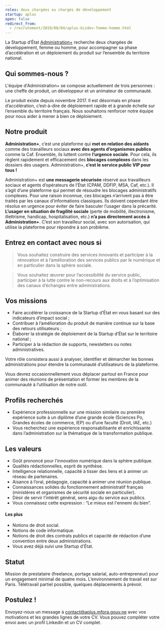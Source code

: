 ```yaml
---
roles: deux chargées ou chargés de développement
startup: aplus
open: false
redirect_from:
  - /recrutement/2019/08/04/aplus-bizdev-femme-homme.html
---
```


La Startup d’État [Administration+](/startups/aplus) recherche deux chargées de développement, femme ou homme, pour accompagner sa phase d’accélération et un déploiement du produit sur l’ensemble du territoire national.

<!--more-->

## Qui sommes-nous ?
L'équipe d'Administration+ se compose actuellement de trois personnes : une cheffe de produit, un développeur et un animateur de communauté.

Le produit existe depuis novembre 2017. Il est désormais en phase d’accélération, c’est-à-dire de déploiement rapide et à grande échelle sur l’ensemble du territoire français. Nous souhaitons renforcer notre équipe pour nous aider à mener à bien ce déploiement.

## Notre produit
**Administration+**, c’est une plateforme qui **met en relation des aidants** comme des travailleurs sociaux **avec des agents d’organismes publics** comme la Caf. Ensemble, ils luttent contre **l’urgence sociale**. Pour cela, ils règlent rapidement et efficacement des **blocages complexes** dans les dossiers des usagers. Administration+, **c’est le service public VIP pour tous !**

Administration+ est **une messagerie sécurisée** réservé aux travailleurs sociaux et agents d’opérateurs de l’État (CPAM, DDFIP, MSA, Caf, etc.). Il s’agit d’une plateforme qui permet de résoudre les blocages administratifs complexes. Pour une raison inconnue, ces blocages n’arrivent pas à être traités par les canaux d’informations classiques. Ils doivent cependant être résolus en urgence pour éviter de faire basculer l’usager dans la précarité. **L’usager en situation de fragilité sociale** (perte de mobilité, illectronisme, illettrisme, handicap, hospitalisation, etc.) **n’a pas directement accès à Administration+**. C’est son travailleur social, avec son autorisation, qui utilise la plateforme pour répondre à son problème.

## Entrez en contact avec nous si
> Vous souhaitez construire des services innovants et participer à la rénovation et à l’amélioration des services publics par le numérique et en particulier dans la sphère sociale.

> Vous souhaitez œuvrer pour l’accessibilité du service public, participer à la lutte contre le non-recours aux droits et à l’optimisation des canaux d’échanges entre administrations.

## Vos missions
- Faire accélérer la croissance de la Startup d’État en vous basant sur des indicateurs d’impact social ;
- Contribuer à l’amélioration du produit de manière continue sur la base des retours utilisateurs ;
- Élaborer la stratégie de déploiement de la Startup d’État sur le territoire national ;
- Participer à la rédaction de supports, newsletters ou notes administratives.

Votre rôle consistera aussi à analyser, identifier et démarcher les bonnes administrations pour étendre la communauté d’utilisateurs de la plateforme.

Vous devrez occasionnellement vous déplacer partout en France pour animer des réunions de présentation et former les membres de la communauté à l’utilisation de notre outil.

## Profils recherchés
- Expérience professionnelle sur une mission similaire ou première expérience suite à un diplôme d’une grande école (Sciences Po, Grandes écoles de commerce, IEP) ou d’une faculté (Droit, IAE, etc.)
- Vous recherchez une expérience responsabilisante et enrichissante dans l’administration sur la thématique de la transformation publique.

## Les valeurs
- Goût prononcé pour l’innovation numérique dans la sphère publique.
- Qualités rédactionnelles, esprit de synthèse.
- Intelligence relationnelle, capacité à tisser des liens et à animer un réseau de partenaires.
- Aisance à l’oral, pédagogie, capacité à animer une réunion publique.
- Connaissances solides du fonctionnement administratif français (ministères et organismes de sécurité sociale en particulier).
- Désir de servir l’intérêt général, sens aigu du service aux publics.
- Vous connaissez cette expression : “Le mieux est l'ennemi du bien”.

#### Les plus
- Notions de droit social.
- Notions de code informatique.
- Notions de droit des contrats publics et capacité de rédaction d’une convention entre deux administrations.
- Vous avez déjà suivi une Startup d'État.

## Statut
Mission de prestataire (freelance, portage salarial, auto-entrepreneur) pour un engagement minimal de quatre mois. L’environnement de travail est sur Paris. Télétravail partiel possible, quelques déplacements à prévoir.

## Postulez !
Envoyez-nous un message à [contact@aplus.mfpra.gouv.ne](mailto:contact@aplus.mfpra.gouv.ne) avec vos motivations et les grandes lignes de votre CV. Vous pouvez compléter votre envoi avec un profil Linkedin et un CV complet.
